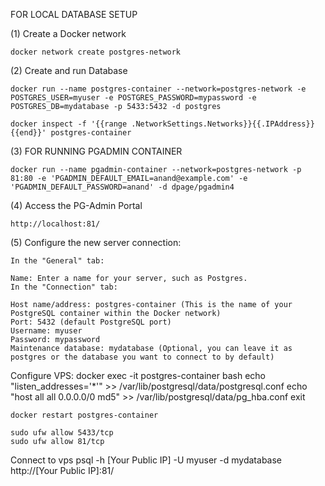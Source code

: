 FOR LOCAL DATABASE SETUP

(1) Create a Docker network

    docker network create postgres-network

(2) Create and run Database

    docker run --name postgres-container --network=postgres-network -e POSTGRES_USER=myuser -e POSTGRES_PASSWORD=mypassword -e POSTGRES_DB=mydatabase -p 5433:5432 -d postgres

    docker inspect -f '{{range .NetworkSettings.Networks}}{{.IPAddress}}{{end}}' postgres-container

(3) FOR RUNNING PGADMIN CONTAINER

    docker run --name pgadmin-container --network=postgres-network -p 81:80 -e 'PGADMIN_DEFAULT_EMAIL=anand@example.com' -e 'PGADMIN_DEFAULT_PASSWORD=anand' -d dpage/pgadmin4

(4) Access the PG-Admin Portal

    http://localhost:81/

(5) Configure the new server connection:

    In the "General" tab:

    Name: Enter a name for your server, such as Postgres.
    In the "Connection" tab:

    Host name/address: postgres-container (This is the name of your PostgreSQL container within the Docker network)
    Port: 5432 (default PostgreSQL port)
    Username: myuser
    Password: mypassword
    Maintenance database: mydatabase (Optional, you can leave it as postgres or the database you want to connect to by default)

Configure VPS:
docker exec -it postgres-container bash
echo "listen_addresses='\*'" >> /var/lib/postgresql/data/postgresql.conf
echo "host all all 0.0.0.0/0 md5" >> /var/lib/postgresql/data/pg_hba.conf
exit

    docker restart postgres-container

    sudo ufw allow 5433/tcp
    sudo ufw allow 81/tcp

Connect to vps
psql -h [Your Public IP] -U myuser -d mydatabase
http://[Your Public IP]:81/
